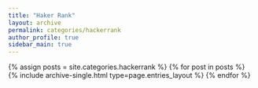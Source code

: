 ```yaml
---
title: "Haker Rank"
layout: archive
permalink: categories/hackerrank
author_profile: true
sidebar_main: true
---
```



{% assign posts = site.categories.hackerrank %}
{% for post in posts %} {% include archive-single.html type=page.entries_layout %} {% endfor %}